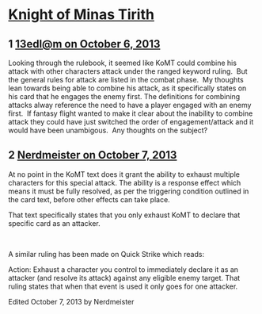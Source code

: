 # [Knight of Minas Tirith](https://community.fantasyflightgames.com/topic/91613-knight-of-minas-tirith/)

## 1 [13edl@m on October 6, 2013](https://community.fantasyflightgames.com/topic/91613-knight-of-minas-tirith/?do=findComment&comment=882535)

Looking through the rulebook, it seemed like KoMT could combine his attack with other characters attack under the ranged keyword ruling.  But the general rules for attack are listed in the combat phase.  My thoughts lean towards being able to combine his attack, as it specifically states on his card that he engages the enemy first. The definitions for combining attacks alway reference the need to have a player engaged with an enemy first.  If fantasy flight wanted to make it clear about the inability to combine attack they could have just switched the order of engagement/attack and it would have been unambigous.  Any thoughts on the subject?

## 2 [Nerdmeister on October 7, 2013](https://community.fantasyflightgames.com/topic/91613-knight-of-minas-tirith/?do=findComment&comment=883107)

At no point in the KoMT text does it grant the ability to exhaust multiple characters for this special attack. The ability is a response effect which means it must be fully resolved, as per the triggering condition outlined in the card text, before other effects can take place.

That text specifically states that you only exhaust KoMT to declare that specific card as an attacker.

 

A similar ruling has been made on Quick Strike which reads:

Action: Exhaust a character you control to immediately declare it as an attacker (and resolve its attack) against any eligible enemy target.
That ruling states that when that event is used it only goes for one attacker.

Edited October 7, 2013 by Nerdmeister

